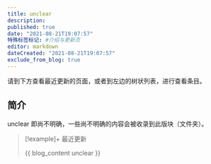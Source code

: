 ```yaml
---
title: unclear
description:
published: true
date: "2021-08-21T19:07:57"
特殊标签标记: #介绍与更新页
editor: markdown
dateCreated: "2021-08-21T19:07:57"
exclude_from_blog: true
---
```


请到下方查看最近更新的页面，或者到左边的树状列表，进行查看条目。

## 简介

unclear 即尚不明确，一些尚不明确的内容会被收录到此版块（文件夹）。

> [!example]+ 最近更新
>
> {{ blog_content unclear }}
